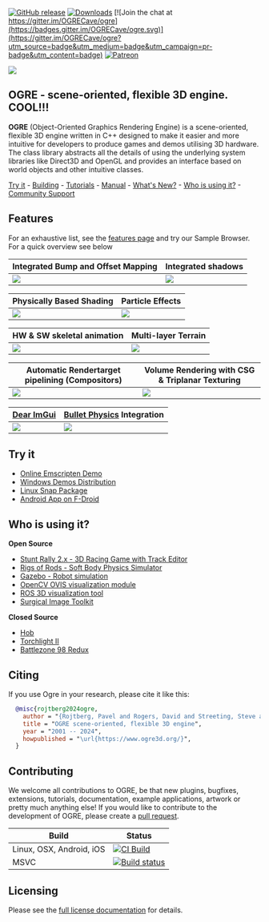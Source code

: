 [![GitHub release](https://img.shields.io/github/release/ogrecave/ogre.svg)](https://github.com/OGRECave/ogre/releases/latest)
[![Downloads](https://static.pepy.tech/badge/ogre-python)](https://pepy.tech/project/ogre-python)
[![Join the chat at https://gitter.im/OGRECave/ogre](https://badges.gitter.im/OGRECave/ogre.svg)](https://gitter.im/OGRECave/ogre?utm_source=badge&utm_medium=badge&utm_campaign=pr-badge&utm_content=badge)
[![Patreon](https://img.shields.io/badge/patreon-donate-blue.svg)](https://www.patreon.com/ogre1)

![](Other/ogre_header.svg)

## OGRE - scene-oriented, flexible 3D engine. COOL!!!

**OGRE** (Object-Oriented Graphics Rendering Engine) is a
scene-oriented, flexible 3D engine written in C++ designed to make it
easier and more intuitive for developers to produce games and demos
utilising 3D hardware. The class library abstracts all the details of
using the underlying system libraries like Direct3D and OpenGL and
provides an interface based on world objects and other intuitive
classes.

[Try it](#try-it) -
[Building](https://ogrecave.github.io/ogre/api/latest/building-ogre.html) -
[Tutorials](https://ogrecave.github.io/ogre/api/latest/tutorials.html) -
[Manual](https://ogrecave.github.io/ogre/api/latest/manual.html) -
[What's New?](Docs/14-Notes.md) -
[Who is using it?](#who-is-using-it) -
[Community Support](http://forums.ogre3d.org/)


## Features

For an exhaustive list, see the [features page](http://www.ogre3d.org/about/features) and try our Sample Browser. For a quick overview see below

| Integrated Bump and Offset Mapping | Integrated shadows |
|----|----|
| ![](Other/screenshots/bumpmap.webp) | ![](Other/screenshots/shadows.jpg) |

| Physically Based Shading | Particle Effects |
|----|----|
| ![](Other/screenshots/pbr.webp) | ![](Other/screenshots/particle.jpg) |

| HW & SW skeletal animation | Multi-layer Terrain |
|----|----|
| ![](Other/screenshots/skeletal.jpg) | ![](Other/screenshots/terrain.jpg) |

| Automatic Rendertarget pipelining (Compositors) | Volume Rendering with CSG & Triplanar Texturing |
|----|----|
| ![](Other/screenshots/compositor.jpg) | ![](Other/screenshots/volume.jpg) |

| [Dear ImGui](https://github.com/ocornut/imgui) | [Bullet Physics](https://pybullet.org/) Integration |
|----|----|
| ![](Other/screenshots/imgui.jpg) | ![](Other/screenshots/bullet.webp) |

## Try it
* [Online Emscripten Demo](https://ogrecave.github.io/ogre/emscripten/)
* [Windows Demos Distribution](https://dl.cloudsmith.io/public/ogrecave/ogre/raw/versions/master/ogre-sdk-master-msvc142-x64.zip)
* [Linux Snap Package](https://snapcraft.io/ogre)
* [Android App on F-Droid](https://f-droid.org/packages/org.ogre.browser/)

## Who is using it?

**Open Source**
- [Stunt Rally 2.x - 3D Racing Game with Track Editor](https://github.com/stuntrally/stuntrally/)
- [Rigs of Rods - Soft Body Physics Simulator](https://rigsofrods.org/)
- [Gazebo - Robot simulation](http://gazebosim.org/)
- [OpenCV OVIS visualization module](https://docs.opencv.org/master/d2/d17/group__ovis.html)
- [ROS 3D visualization tool](http://wiki.ros.org/rviz)
- [Surgical Image Toolkit](https://github.com/IRCAD/sight#applications)

**Closed Source**
- [Hob](http://store.steampowered.com/app/404680/Hob/)
- [Torchlight II](http://store.steampowered.com/app/200710/Torchlight_II/)
- [Battlezone 98 Redux](http://store.steampowered.com/app/301650/Battlezone_98_Redux/)

## Citing
If you use Ogre in your research, please cite it like this:

```bibtex
  @misc{rojtberg2024ogre,
    author = "{Rojtberg, Pavel and Rogers, David and Streeting, Steve and others}",
    title = "OGRE scene-oriented, flexible 3D engine",
    year = "2001 -- 2024",
    howpublished = "\url{https://www.ogre3d.org/}",
  }
```

## Contributing
We welcome all contributions to OGRE, be that new
plugins, bugfixes, extensions, tutorials, documentation, example
applications, artwork or pretty much anything else! If you would like
to contribute to the development of OGRE, please create a [pull request](https://github.com/OGRECave/ogre/pulls).

| Build | Status |
|-------|-----------------|
| Linux, OSX, Android, iOS | [![CI Build](https://github.com/OGRECave/ogre/workflows/CI%20Build/badge.svg?branch=master)](https://github.com/OGRECave/ogre/actions?query=branch%3Amaster) |
| MSVC | [![Build status](https://ci.appveyor.com/api/projects/status/kcki7y0n1ahrggdw/branch/master?svg=true)](https://ci.appveyor.com/project/paroj/ogre-bsrh7/branch/master) |

## Licensing
Please see the [full license documentation](Docs/License.md) for details.
